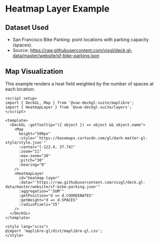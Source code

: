 <script setup>
import { DeckGL, Map } from '@vue-deckgl-suite/maplibre';
import { HeatmapLayer } from '@vue-deckgl-suite/layers';
import 'maplibre-gl/dist/maplibre-gl.css';
</script>

# Heatmap Layer Example

## Dataset Used
- San Francisco Bike Parking: point locations with parking capacity (spaces).
- Source: https://raw.githubusercontent.com/visgl/deck.gl-data/master/website/sf-bike-parking.json

## Map Visualization
This example renders a heat field weighted by the number of spaces at each location:

<ClientOnly>
  <DeckGL :getTooltip="({ object }) => object && object.name">
    <Map
      height="400px"
      :style="`https://basemaps.cartocdn.com/gl/dark-matter-gl-style/style.json`"
      :center="[-122.4, 37.74]"
      :zoom="11"
      :max-zoom="20"
      :pitch="30"
      :bearing="0"
    />
    <HeatmapLayer
      id="heatmap-layer"
      :data="'https://raw.githubusercontent.com/visgl/deck.gl-data/master/website/sf-bike-parking.json'"
      :aggregation="'SUM'"
      :getPosition="d => d.COORDINATES"
      :getWeight="d => d.SPACES"
      :radiusPixels="25"
    />
  </DeckGL>
</ClientOnly>

```vue
<script setup>
import { DeckGL, Map } from '@vue-deckgl-suite/maplibre';
import { HeatmapLayer } from '@vue-deckgl-suite/layers';
</script>

<template>
  <DeckGL :getTooltip="({ object }) => object && object.name">
    <Map
      height="500px"
      :style="`https://basemaps.cartocdn.com/gl/dark-matter-gl-style/style.json`"
      :center="[-122.4, 37.74]"
      :zoom="11"
      :max-zoom="20"
      :pitch="30"
      :bearing="0"
    />
    <HeatmapLayer
      id="heatmap-layer"
      :data="'https://raw.githubusercontent.com/visgl/deck.gl-data/master/website/sf-bike-parking.json'"
      :aggregation="'SUM'"
      :getPosition="d => d.COORDINATES"
      :getWeight="d => d.SPACES"
      :radiusPixels="25"
    />
  </DeckGL>
</template>

<style lang="scss">
@import 'maplibre-gl/dist/maplibre-gl.css';
</style>
```
